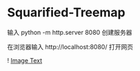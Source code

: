 # Squarified-Treemap

输入 python -m http.server 8080 创建服务器

在浏览器输入 http://localhost:8080/ 打开网页

! [Image Text](https://github.com/xwm-123/Squarified-Treemap/blob/master/visclass_f21_%E7%86%8A%E4%BC%9F%E6%B0%91_1900011621_a02.png)
